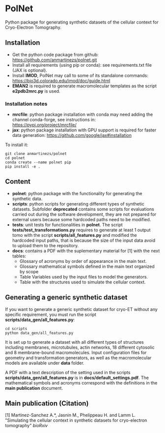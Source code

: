 # PolNet
Python package for generating synthetic datasets of the cellular context for Cryo-Electron Tomography.

## Installation

* Get the python code package from github: https://github.com/anmartinezs/polnet.git
* Install all requirements (using pip or conda): see requirements.txt file (JAX is optional).
* Install **IMOD**, PolNet may call to some of its standalone commands: https://bio3d.colorado.edu/imod/doc/guide.html
* **EMAN2** is required to generate macromolecular templates as the script **e2pdb2mrc.py** is used.

### Installation notes

* **mrcfile**: python package installation with conda may need adding the channel conda-forge, see instructions in: https://pypi.org/project/mrcfile/
* **jax**: python package installation with GPU support is required for faster data generation: https://github.com/google/jax#installation

To install it:

    git clone anmartinezs/polnet
    cd polnet
    conda create --name polnet pip
    pip install -e .

## Content

* **polnet**: python package with the functionality for generating the synthetic data.
* **scripts**: python scripts for generating different types of synthetic datasets. Subfolder **deprecated** contains 
some scripts for evaluations carried out during the software development, they are not prepared for external users
because some hardcoded paths need to be modified.
* **tests**: unit tests for functionalities in **polnet**. The script **tests/test_transformations.py** requires to generate at 
least 1 output tomo with the script **scripts/all_features.py** and modified the hardcoded input paths, that is because
the size of the input data avoid to upload them to the repository.
* **docs**: contains a PDF with the suplementary material for [1] with the next tables:
  + Glossary of acronyms by order of appearance in the main text.
  + Glossary mathematical symbols defined in the main text organized by scope
  + Table Variables used by the input files to model the generators.
  + Table with the structures used to simulate the cellular context. 

## Generating a generic synthetic dataset

If you want to generate a generic synthetic dataset for cryo-ET without any specific requirement, you must run the script
**scripts/data_gen/all_features.py**:

    cd scripts
    python data_gen/all_features.py

It is set up to generate a dataset with all different types of structures including membranes, microtubules, actin networks, 18 different cytosolic and 8 membrane-bound macromolecules.
Input configuration files for geometry and transformation generators, as well as the macromolecular models are available
under **data** folder.

A PDF with a text description of the setting used in the scripts **scripts/data_gen/all_features.py** is in **docs/default_settings.pdf**. The mathematical 
symbols and acronyms correspond with the definitions in the **main publication** document.

## Main publication (Citation)

[1] Martinez-Sanchez A.*, Jasnin M., Phelippeau H. and Lamm L. "Simulating the cellular context in synthetic datasets for cryo-electron tomography" *bioRxiv*



